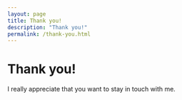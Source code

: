 ```yaml
---
layout: page
title: Thank you!
description: "Thank you!"
permalink: /thank-you.html
---
```


# Thank you!

I really appreciate that you want to stay in touch with me.

